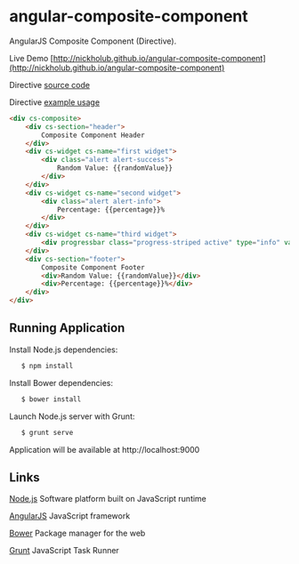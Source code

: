 angular-composite-component
====================

AngularJS Composite Component (Directive).

Live Demo [http://nickholub.github.io/angular-composite-component](http://nickholub.github.io/angular-composite-component)

Directive [source code](app/directive)

Directive [example usage](app)

```html
<div cs-composite>
    <div cs-section="header">
        Composite Component Header
    </div>
    <div cs-widget cs-name="first widget">
        <div class="alert alert-success">
            Random Value: {{randomValue}}
        </div>
    </div>
    <div cs-widget cs-name="second widget">
        <div class="alert alert-info">
            Percentage: {{percentage}}%
        </div>
    </div>
    <div cs-widget cs-name="third widget">
        <div progressbar class="progress-striped active" type="info" value="percentage">{{percentage}}%</div>
    </div>
    <div cs-section="footer">
        Composite Component Footer
        <div>Random Value: {{randomValue}}</div>
        <div>Percentage: {{percentage}}%</div>
    </div>
</div>
```


## Running Application

 Install Node.js dependencies:

 ``` bash
    $ npm install
 ```

 Install Bower dependencies:

 ``` bash
    $ bower install
 ```

 Launch Node.js server with Grunt:

 ``` bash
    $ grunt serve
 ```

 Application will be available at http://localhost:9000

Links
-----

[Node.js](http://nodejs.org/) Software platform built on JavaScript runtime

[AngularJS](http://angularjs.org/) JavaScript framework

[Bower](http://bower.io/) Package manager for the web

[Grunt](http://gruntjs.com/) JavaScript Task Runner

